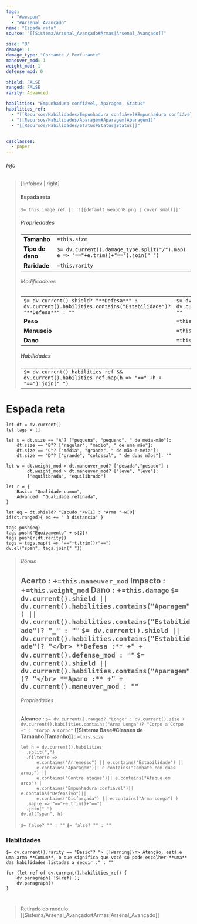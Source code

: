 ```yaml
---
tags:
  - "#weapon"
  - "#Arsenal_Avançado"
name: "Espada reta"
source: "[[Sistema/Arsenal_Avançado#Armas|Arsenal_Avançado]]"

size: "B"
damage: 1
damage_type: "Cortante / Perfurante"
maneuver_mod: 1
weight_mod: 1
defense_mod: 0

shield: FALSE
ranged: FALSE
rarity: Advanced

habilities: "Empunhadura confiável, Aparagem, Status"
habilities_ref: 
  - "[[Recursos/Habilidades/Empunhadura confiável#Empunhadura confiável|Empunhadura confiável]]"
  - "[[Recursos/Habilidades/Aparagem#Aparagem|Aparagem]]"
  - "[[Recursos/Habilidades/Status#Status|Status]]"


cssclasses:
  - paper
---
```


###### Info
> [!infobox | right]
> ####   Espada reta
> `$= this.image_ref || '![[default_weaponB.png | cover small]]' `
>
> ##### Propriedades 
> | | |
> | ---- |  --- |
> | **Tamanho** | `=this.size`|
> | **Tipo de dano** | `$= dv.current().damage_type.split("/").map( e => "=="+e.trim()+"==").join(" ")` |
> | **Raridade** | `=this.rarity` |
>
> ###### Modificadores
> | | |
> | ---- |  --- |
> |`$= dv.current().shield? "**Defesa**" :  dv.current().habilities.contains("Estabilidade")? "**Defesa**" : ""`| `$= dv.current().shield?  dv.current().defense_mod: ""`|
> | **Peso** | `=this.weight_mod`|
> | **Manuseio** | `=this.maneuver_mod` |
> | **Dano** | `=this.damage` |
> 
> ##### Habilidades
> | |
> | ---- | 
> | `$= dv.current().habilities_ref && dv.current().habilities_ref.map(h => "==" +h + "==").join(" ")` | 


# Espada reta
```dataviewjs
let dt = dv.current()
let tags = []

let s = dt.size == "A"? ["pequena", "pequeno", " de meia-mão"]:
	dt.size == "B"? ["regular", "médio", " de uma mão"]:
	dt.size == "C"? ["média", "grande", " de mão-e-meia"]:
	dt.size == "D"? ["grande", "colossal", " de duas mãos"]: ""
	
let w = dt.weight_mod > dt.maneuver_mod? ["pesada","pesado"] :
		dt.weight_mod > dt.maneuver_mod? ["leve", "leve"]:
		["equilibrada", "equilibrado"]

let r = {
	Basic: "Qualidade comum",
	Advanced: "Qualidade refinada", 
}

let eq = dt.shield? "Escudo "+w[1] : "Arma "+w[0]
if(dt.ranged){ eq += " à distancia" }

tags.push(eq)
tags.push("Equipamento" + s[2])
tags.push(r[dt.rarity])
tags = tags.map(t => "=="+t.trim()+"==")
dv.el("span", tags.join(" "))
```

> ###### Bônus 
> **Acerto :** +`=this.maneuver_mod` 
> **Impacto :** +`=this.weight_mod`
> **Dano :** +`=this.damage`
>  `$= dv.current().shield || dv.current().habilities.contains("Aparagem") || dv.current().habilities.contains("Estabilidade")? "_" : ""` `$= dv.current().shield || dv.current().habilities.contains("Estabilidade")? "</br> **Defesa :** +" + dv.current().defense_mod : ""` `$= dv.current().shield || dv.current().habilities.contains("Aparagem")? "</br> **Aparo :** +" + dv.current().maneuver_mod : ""`
> ---
> ###### Propriedades
> **Alcance :** `$= dv.current().ranged? "Longo" : dv.current().size + dv.current().habilities.contains("Arma Longa")? "Corpo a Corpo +" : "Corpo a Corpo"`
> **[[Sistema Base#Classes de Tamanho|Tamanho]] :** `=this.size`
> 
> ```dataviewjs
> let h = dv.current().habilities
> 	.split(",")
> 	.filter(e => 
> 		e.contains("Arremesso") || e.contains("Estabilidade") ||
> 		e.contains("Aparagem")|| e.contains("Combate com duas armas") ||
> 		e.contains("Contra ataque")|| e.contains("Ataque em arco")||
> 		e.contains("Empunhadura confiável")|| e.contains("Defensivo")||
> 		e.contains("Disfarçada") || e.contains("Arma Longa") )
> 	.map(e => "=="+e.trim()+"==")
> 	.join(" ")
> dv.el("span", h)
> ```
> `$= false? "" : ""`
> `$= false? "" : ""`


### Habilidades

`$= dv.current().rarity == "Basic"? "> [!warning]\n> Atenção, está é uma arma **Comum**, o que significa que você só pode escolher **uma** das habilidades listadas a seguir :" : ""`

```dataviewjs
for (let ref of dv.current().habilities_ref) {
    dv.paragraph(`!${ref}`);
    dv.paragraph()
}
```

#
> Retirado do modulo: [[Sistema/Arsenal_Avançado#Armas|Arsenal_Avançado]]
